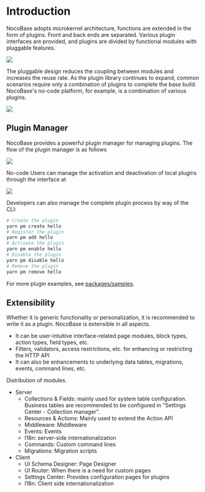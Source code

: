 # Introduction

NocoBase adopts microkernel architecture, functions are extended in the form of plugins. Front and back ends are separated. Various plugin interfaces are provided, and plugins are divided by functional modules with pluggable features.

<img src="https://www.nocobase.com/images/NocoBaseMindMapLite.png" style="max-width: 800px;" >

The pluggable design reduces the coupling between modules and increases the reuse rate. As the plugin library continues to expand, common scenarios require only a combination of plugins to complete the base build. NocoBase's no-code platform, for example, is a combination of various plugins.

<img src="./index/pm-built-in.jpg" style="max-width: 800px;" />

## Plugin Manager

NocoBase provides a powerful plugin manager for managing plugins. The flow of the plugin manager is as follows

<img src="./index/pm-flow.svg" style="max-width: 580px;" />

No-code Users can manage the activation and deactivation of local plugins through the interface at

<img src="./index/pm-ui.jpg" style="max-width: 800px;" />

Developers can also manage the complete plugin process by way of the CLI: 

```bash
# Create the plugin
yarn pm create hello
# Register the plugin
yarn pm add hello
# Activate the plugin
yarn pm enable hello
# Disable the plugin
yarn pm disable hello
# Remove the plugin
yarn pm remove hello
```

For more plugin examples, see [packages/samples](https://github.com/nocobase/nocobase/tree/main/packages/samples).

## Extensibility

Whether it is generic functionality or personalization, it is recommended to write it as a plugin. NocoBase is extensible in all aspects.

- It can be user-intuitive interface-related page modules, block types, action types, field types, etc.
- Filters, validators, access restrictions, etc. for enhancing or restricting the HTTP API
- It can also be enhancements to underlying data tables, migrations, events, command lines, etc.


Distribution of modules.

- Server
  - Collections & Fields: mainly used for system table configuration. Business tables are recommended to be configured in "Settings Center - Collection manager".
  - Resources & Actions: Mainly used to extend the Action API
  - Middleware: Middleware
  - Events: Events
  - I18n: server-side internationalization
  - Commands: Custom command lines
  - Migrations: Migration scripts
- Client
  - UI Schema Designer: Page Designer
  - UI Router: When there is a need for custom pages
  - Settings Center: Provides configuration pages for plugins
  - I18n: Client side internationalization
